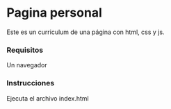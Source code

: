 # Pagina personal
Este es  un curriculum de una página con html, css y js.

### Requisitos
Un navegador

### Instrucciones
Ejecuta el archivo index.html